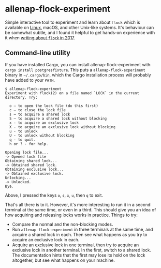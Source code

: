 # allenap-flock-experiment

Simple interactive tool to experiment and learn about `flock` which is available
on [Linux](https://linux.die.net/man/2/flock), macOS, and other Unix-like
systems. It's behaviour can be somewhat subtle, and I found it helpful to get
hands-on experience with it when [writing about `flock` in 2017][flock-post].

[flock-post]: https://allenap.me/posts/flock-behaviour

## Command-line utility

If you have installed Cargo, you can install allenap-flock-experiment with
`cargo install postgresfixture`. This puts a `allenap-flock-experiment` binary
in `~/.cargo/bin`, which the Cargo installation process will probably have added
to your `PATH`.

```shellsession
$ allenap-flock-experiment
Experiment with flock(2) on a file named `LOCK` in the current directory. Try:

  o – to open the lock file (do this first)
  c – to close the lock file
  s – to acquire a shared lock
  S – to acquire a shared lock without blocking
  x - to acquire an exclusive lock
  X - to acquire an exclusive lock without blocking
  u - to unlock
  U - to unlock without blocking
  q - to quit.
  h or ? - for help.

Opening lock file...
-> Opened lock file
Obtaining shared lock...
-> Obtained shared lock.
Obtaining exclusive lock...
-> Obtained exclusive lock.
Unlocking...
-> Unlocked.
Bye.
```

Above, I pressed the keys `o`, `s`, `x`, `u`, then `q` to exit.

That's all there is to it. However, it's more interesting to run it in a second
terminal at the same time, or even in a third. This should give you an idea of
how acquiring and releasing locks works in practice. Things to try:

- Compare the normal and the non-blocking modes.
- Run `allenap-flock-experiment` in three terminals at the same time, and
  acquire a shared lock in each. Then see what happens as you try to acquire an
  exclusive lock in each.
- Acquire an exclusive lock in one terminal, then try to acquire an exclusive
  lock in another terminal. In the first, switch to a shared lock. The
  documentation hints that the first may lose its hold on the lock altogether,
  but see what happens on your machine.
